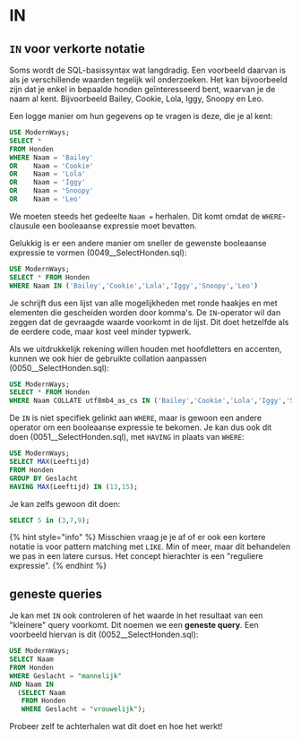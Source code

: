 # IN

## `IN` voor verkorte notatie

Soms wordt de SQL-basissyntax wat langdradig. Een voorbeeld daarvan is als je verschillende waarden tegelijk wil onderzoeken. Het kan bijvoorbeeld zijn dat je enkel in bepaalde honden geïnteresseerd bent, waarvan je de naam al kent. Bijvoorbeeld Bailey, Cookie, Lola, Iggy, Snoopy en Leo.

Een logge manier om hun gegevens op te vragen is deze, die je al kent:

```sql
USE ModernWays;
SELECT *
FROM Honden
WHERE Naam = 'Bailey'
OR    Naam = 'Cookie'
OR    Naam = 'Lola'
OR    Naam = 'Iggy'
OR    Naam = 'Snoopy'
OR    Naam = 'Leo'
```

We moeten steeds het gedeelte `Naam =` herhalen. Dit komt omdat de `WHERE`-clausule een booleaanse expressie moet bevatten.

Gelukkig is er een andere manier om sneller de gewenste booleaanse expressie te vormen \(0049\_\_SelectHonden.sql\):

```sql
USE ModernWays;
SELECT * FROM Honden
WHERE Naam IN ('Bailey','Cookie','Lola','Iggy','Snoopy','Leo')
```

Je schrijft dus een lijst van alle mogelijkheden met ronde haakjes en met elementen die gescheiden worden door komma's. De `IN`-operator wil dan zeggen dat de gevraagde waarde voorkomt in de lijst. Dit doet hetzelfde als de eerdere code, maar kost veel minder typwerk.

Als we uitdrukkelijk rekening willen houden met hoofdletters en accenten, kunnen we ook hier de gebruikte collation aanpassen \(0050\_\_SelectHonden.sql\):

```sql
USE ModernWays;
SELECT * FROM Honden
WHERE Naam COLLATE utf8mb4_as_cs IN ('Bailey','Cookie','Lola','Iggy','Snoopy','Leo')
```

De `IN` is niet specifiek gelinkt aan `WHERE`, maar is gewoon een andere operator om een booleaanse expressie te bekomen. Je kan dus ook dit doen \(0051\_\_SelectHonden.sql\), met `HAVING` in plaats van `WHERE`:

```sql
USE ModernWays;
SELECT MAX(Leeftijd)
FROM Honden
GROUP BY Geslacht
HAVING MAX(Leeftijd) IN (13,15);
```

Je kan zelfs gewoon dit doen:

```sql
SELECT 5 in (3,7,9);
```

{% hint style="info" %}
Misschien vraag je je af of er ook een kortere notatie is voor pattern matching met `LIKE`. Min of meer, maar dit behandelen we pas in een latere cursus. Het concept hierachter is een "reguliere expressie".
{% endhint %}

## geneste queries

Je kan met `IN` ook controleren of het waarde in het resultaat van een "kleinere" query voorkomt. Dit noemen we een **geneste query**. Een voorbeeld hiervan is dit \(0052\_\_SelectHonden.sql\):

```sql
USE ModernWays;
SELECT Naam
FROM Honden
WHERE Geslacht = "mannelijk"
AND Naam IN
  (SELECT Naam
   FROM Honden
   WHERE Geslacht = "vrouwelijk");
```

Probeer zelf te achterhalen wat dit doet en hoe het werkt!

